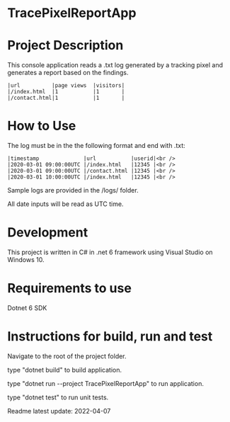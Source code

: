 # TracePixelReportApp

# Project Description
This console application reads a .txt log generated by a tracking pixel and generates a report based on the findings.

```
|url          |page views  |visitors|
|/index.html  |1           |1       |
|/contact.html|1           |1       |
```

# How to Use
The log must be in the the following format and end with .txt:
```
|timestamp              |url           |userid|<br />
|2020-03-01 09:00:00UTC |/index.html   |12345 |<br />
|2020-03-01 09:00:00UTC |/contact.html |12345 |<br />
|2020-03-01 10:00:00UTC |/index.html   |12345 |<br />
```
Sample logs are provided in the /logs/ folder.

All date inputs will be read as UTC time.


# Development
This project is written in C# in .net 6 framework using Visual Studio on Windows 10.

# Requirements to use
Dotnet 6 SDK

# Instructions for build, run and test
Navigate to the root of the project folder.

type "dotnet build" to build application.

type "dotnet run --project TracePixelReportApp" to run application.

type "dotnet test" to run unit tests.

Readme latest update: 2022-04-07
